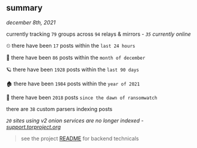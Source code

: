 
## summary
_december 8th, 2021_

currently tracking `79` groups across `94` relays & mirrors - _`35` currently online_

⏲ there have been `17` posts within the `last 24 hours`

🦈 there have been `86` posts within the `month of december`

🪐 there have been `1928` posts within the `last 90 days`

🏚 there have been `1984` posts within the `year of 2021`

🦕 there have been `2018` posts `since the dawn of ransomwatch`

there are `38` custom parsers indexing posts

_`20` sites using v2 onion services are no longer indexed - [support.torproject.org](https://support.torproject.org/onionservices/v2-deprecation/)_

> see the project [README](https://github.com/thetanz/ransomwatch#ransomwatch--) for backend technicals
